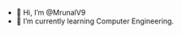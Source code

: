 - 👋 Hi, I’m @MrunalV9
- 🌱 I’m currently learning Computer Engineering.

<!---
MrunalV9/MrunalV9 is a ✨ special ✨ repository because its `README.md` (this file) appears on your GitHub profile.
You can click the Preview link to take a look at your changes.
--->

